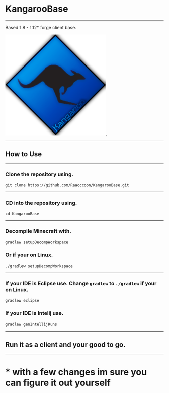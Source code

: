 # KangarooBase
---
Based 1.8 - 1.12* forge client base.


![kangaroobase](kc.png "readmeimg").


---


## How to Use
---
### Clone the repository using.

```
git clone https://github.com/Raacccoon/KangarooBase.git
```
---
### CD into the repository using.

```
cd KangarooBase
```
---
### Decompile Minecraft with.

```
gradlew setupDecompWorkspace
```
### Or if your on Linux.

```
./gradlew setupDecompWorkspace
```
---
### If your IDE is Eclipse use. Change ``` gradlew ``` to ``` ./gradlew ``` if your on Linux.

```
gradlew eclipse
```
### If your IDE is Intelij use.
```
gradlew genIntellijRuns
```
---

## Run it as a client and your good to go.

---

# * with a few changes im sure you can figure it out yourself
